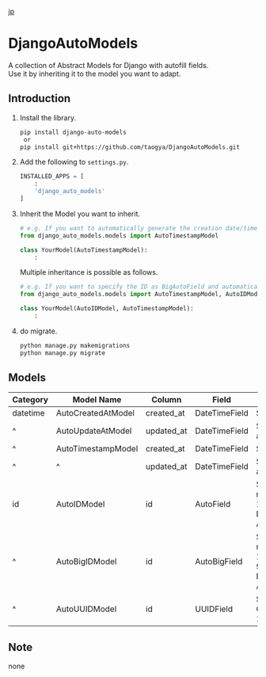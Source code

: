 [jp](README.md)

# DjangoAutoModels
A collection of Abstract Models for Django with autofill fields.  
Use it by inheriting it to the model you want to adapt.

## Introduction
1. Install the library.
    ```sh
    pip install django-auto-models
     or
    pip install git+https://github.com/taogya/DjangoAutoModels.git
    ```
1. Add the following to `settings.py`.
    ```python
    INSTALLED_APPS = [
        :
        'django_auto_models'
    ]
    ```
1. Inherit the Model you want to inherit.
    ```python
    # e.g. If you want to automatically generate the creation date/time/update date/time
    from django_auto_models.models import AutoTimestampModel

    class YourModel(AutoTimestampModel):
        :
    ```

    Multiple inheritance is possible as follows.
    ```python
    # e.g. If you want to specify the ID as BigAutoField and automatically generate the creation date/time/update date/time
    from django_auto_models.models import AutoTimestampModel, AutoIDModel

    class YourModel(AutoIDModel, AutoTimestampModel):
        :
    ```
1. do migrate.
    ```python
    python manage.py makemigrations
    python manage.py migrate
    ```

## Models
|Category|Model Name|Column|Field|Description|
|---|---|---|---|---|
|datetime|AutoCreatedAtModel|created_at|DateTimeField|Stores created date and time|
|^ |AutoUpdateAtModel |updated_at|DateTimeField|Stores created/updated date and time|
|^ |AutoTimestampModel|created_at|DateTimeField|Stores created date and time|
|^ |^ |updated_at|DateTimeField|Stores created/updated date and time|
|id|AutoIDModel |id|AutoField |Stores integer sequential numbers<br>1 to 2,147,483,647<br>Explicitly declares id to be an AutoField|
|^ |AutoBigIDModel|id|AutoBigField |Stores integer sequential numbers<br>1 to 9,223,372,036,854,775,807<br>Explicitly declares id to be AutoBigField|
|^ |AutoUUIDModel |id|UUIDField |Stores random 128bit UUID<br>Generated 3×10^17 times, 1% chance of duplicate |

## Note
none